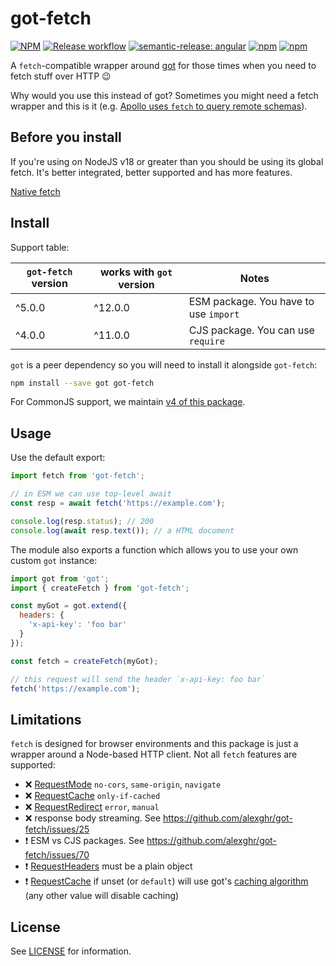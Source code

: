 # got-fetch

[![NPM](https://img.shields.io/npm/l/got-fetch)](https://github.com/alexghr/got-fetch/blob/main/LICENSE)
[![Release workflow](https://github.com/alexghr/got-fetch/actions/workflows/release.yml/badge.svg)](https://github.com/alexghr/got-fetch/actions/workflows/release.yml)
[![semantic-release: angular](https://img.shields.io/badge/semantic--release-angular-e10079?logo=semantic-release)](https://github.com/semantic-release/semantic-release)
[![npm](https://img.shields.io/npm/v/got-fetch)](https://www.npmjs.com/package/got-fetch)
[![npm](https://img.shields.io/npm/dm/got-fetch)](https://npmcharts.com/compare/got-fetch?interval=30&log=false)

A `fetch`-compatible wrapper around [got] for those times when you need to
fetch stuff over HTTP 😉

Why would you use this instead of got? Sometimes you might need a fetch
wrapper and this is it (e.g. [Apollo uses `fetch` to query remote schemas]).

## Before you install

If you're using on NodeJS v18 or greater than you should be using its global fetch. It's better integrated, better supported and has more features. 

[Native fetch](https://nodejs.org/dist/latest-v18.x/docs/api/globals.html#fetch)

## Install

Support table:

|`got-fetch` version|works with `got` version|Notes                                |
|-------------------|------------------------|-------------------------------------|
|^5.0.0             |^12.0.0                 |ESM package. You have to use `import`|
|^4.0.0             |^11.0.0                 |CJS package. You can use `require`   |

`got` is a peer dependency so you will need to install it alongside `got-fetch`:

```sh
npm install --save got got-fetch
```

For CommonJS support, we maintain [v4 of this package](https://github.com/alexghr/got-fetch/tree/4.x).

## Usage

Use the default export:

```js
import fetch from 'got-fetch';

// in ESM we can use top-level await
const resp = await fetch('https://example.com');

console.log(resp.status); // 200
console.log(await resp.text()); // a HTML document
```

The module also exports a function which allows you to use your own custom
`got` instance:

```js
import got from 'got';
import { createFetch } from 'got-fetch';

const myGot = got.extend({
  headers: {
    'x-api-key': 'foo bar'
  }
});

const fetch = createFetch(myGot);

// this request will send the header `x-api-key: foo bar`
fetch('https://example.com');
```

## Limitations

`fetch` is designed for browser environments and this package is just a wrapper
around a Node-based HTTP client. Not all `fetch` features are supported:
- ❌ [RequestMode] `no-cors`, `same-origin`, `navigate`
- ❌ [RequestCache] `only-if-cached`
- ❌ [RequestRedirect] `error`, `manual`
- ❌ response body streaming. See https://github.com/alexghr/got-fetch/issues/25
- ❗ ESM vs CJS packages. See https://github.com/alexghr/got-fetch/issues/70
- ❗ [RequestHeaders] must be a plain object
- ❗ [RequestCache] if unset (or `default`) will use got's [caching algorithm]
  (any other value will disable caching)

## License

See [LICENSE] for information.

[got]: https://github.com/sindresorhus/got
[LICENSE]: ./LICENSE

[RequestMode]: https://fetch.spec.whatwg.org/#concept-request-mode
[RequestCache]: https://fetch.spec.whatwg.org/#concept-request-cache-mode
[RequestRedirect]: https://fetch.spec.whatwg.org/#concept-request-redirect-mode
[RequestHeaders]: https://fetch.spec.whatwg.org/#ref-for-concept-request-header-list
[caching algorithm]: https://github.com/sindresorhus/got/tree/f59a5638b93c450dc722848b58b09a44f730a66f#cache-adapters
[Apollo uses `fetch` to query remote schemas]: https://www.apollographql.com/docs/graphql-tools/remote-schemas/
